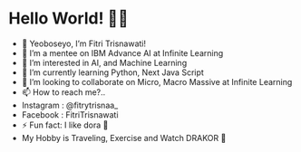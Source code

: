 # Hello World! 👋💞️

- 👋 Yeoboseyo, I’m Fitri Trisnawati!
- 👋 I’m a mentee on IBM Advance AI at Infinite Learning
- 👀 I’m interested in AI, and Machine Learning 
- 🌱 I’m currently learning Python, Next Java Script
- 💞️ I’m looking to collaborate on Micro, Macro Massive at Infinite Learning
- 📫 How to reach me?..
- Instagram : @fitrytrisnaa_
- Facebook  : FitriTrisnawati
- ⚡ Fun fact: I like dora 💞️
- My Hobby is Traveling, Exercise and Watch DRAKOR 👀
